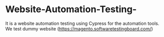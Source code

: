 # Website-Automation-Testing-
It is a website automation testing using Cypress for the automation tools. We test dummy website (https://magento.softwaretestingboard.com/)
